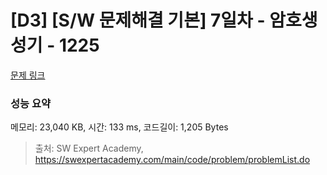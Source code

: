 # [D3] [S/W 문제해결 기본] 7일차 - 암호생성기 - 1225 

[문제 링크](https://swexpertacademy.com/main/code/problem/problemDetail.do?contestProbId=AV14uWl6AF0CFAYD) 

### 성능 요약

메모리: 23,040 KB, 시간: 133 ms, 코드길이: 1,205 Bytes



> 출처: SW Expert Academy, https://swexpertacademy.com/main/code/problem/problemList.do